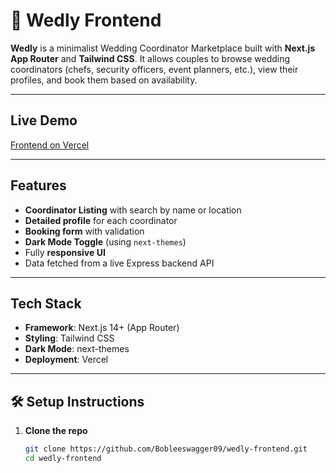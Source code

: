 # 💍 Wedly Frontend

**Wedly** is a minimalist Wedding Coordinator Marketplace built with **Next.js App Router** and **Tailwind CSS**. It allows couples to browse wedding coordinators (chefs, security officers, event planners, etc.), view their profiles, and book them based on availability.

---

##  Live Demo

 [Frontend on Vercel](https://your-vercel-link.vercel.app)

---

##  Features

-  **Coordinator Listing** with search by name or location
-  **Detailed profile** for each coordinator
- **Booking form** with validation
-  **Dark Mode Toggle** (using `next-themes`)
-  Fully **responsive UI**
-  Data fetched from a live Express backend API

---

##  Tech Stack

- **Framework**: Next.js 14+ (App Router)
- **Styling**: Tailwind CSS
- **Dark Mode**: next-themes
- **Deployment**: Vercel

---

## 🛠 Setup Instructions

1. **Clone the repo**
   ```bash
   git clone https://github.com/Bobleeswagger09/wedly-frontend.git
   cd wedly-frontend
